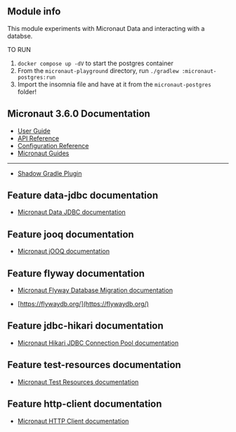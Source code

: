 ## Module info

This module experiments with Micronaut Data and interacting with a databse.

TO RUN

1. `docker compose up -dV` to start the postgres container
2. From the `micronaut-playground` directory, run `./gradlew :micronaut-postgres:run`
3. Import the insomnia file and have at it from the `micronaut-postgres` folder!


## Micronaut 3.6.0 Documentation

- [User Guide](https://docs.micronaut.io/3.6.0/guide/index.html)
- [API Reference](https://docs.micronaut.io/3.6.0/api/index.html)
- [Configuration Reference](https://docs.micronaut.io/3.6.0/guide/configurationreference.html)
- [Micronaut Guides](https://guides.micronaut.io/index.html)
---

- [Shadow Gradle Plugin](https://plugins.gradle.org/plugin/com.github.johnrengelman.shadow)
## Feature data-jdbc documentation

- [Micronaut Data JDBC documentation](https://micronaut-projects.github.io/micronaut-data/latest/guide/index.html#jdbc)


## Feature jooq documentation

- [Micronaut jOOQ documentation](https://micronaut-projects.github.io/micronaut-sql/latest/guide/index.html#jooq)


## Feature flyway documentation

- [Micronaut Flyway Database Migration documentation](https://micronaut-projects.github.io/micronaut-flyway/latest/guide/index.html)

- [https://flywaydb.org/](https://flywaydb.org/)


## Feature jdbc-hikari documentation

- [Micronaut Hikari JDBC Connection Pool documentation](https://micronaut-projects.github.io/micronaut-sql/latest/guide/index.html#jdbc)


## Feature test-resources documentation

- [Micronaut Test Resources documentation](https://micronaut-projects.github.io/micronaut-test-resources/latest/guide/)


## Feature http-client documentation

- [Micronaut HTTP Client documentation](https://docs.micronaut.io/latest/guide/index.html#httpClient)


